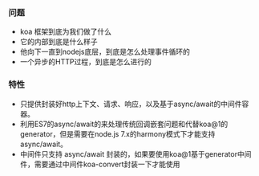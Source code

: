 ### 问题

- koa 框架到底为我们做了什么
- 它的内部到底是什么样子
- 他向下一直到nodejs底层，到底是怎么处理事件循环的
- 一个异步的HTTP过程，到底是怎么进行的


### 特性

- 只提供封装好http上下文、请求、响应，以及基于async/await的中间件容器。
- 利用ES7的async/await的来处理传统回调嵌套问题和代替koa@1的generator，但是需要在node.js 7.x的harmony模式下才能支持async/await。
- 中间件只支持 async/await 封装的，如果要使用koa@1基于generator中间件，需要通过中间件koa-convert封装一下才能使用